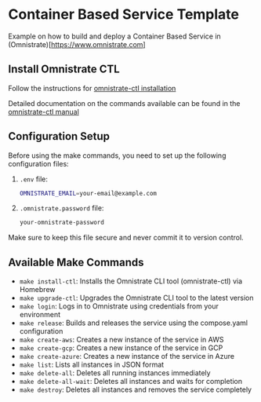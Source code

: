 # Container Based Service Template

Example on how to build and deploy a Container Based Service in (Omnistrate)[https://www.omnistrate.com]

## Install Omnistrate CTL

Follow the instructions for [omnistrate-ctl installation](https://ctl.omnistrate.cloud/install/)

Detailed documentation on the commands available can be found in the [omnistrate-ctl manual](https://ctl.omnistrate.cloud/omnistrate-ctl/)

## Configuration Setup

Before using the make commands, you need to set up the following configuration files:

1. `.env` file:

   ```bash
   OMNISTRATE_EMAIL=your-email@example.com
   ```

2. `.omnistrate.password` file:

   ```bash
   your-omnistrate-password
   ```

Make sure to keep this file secure and never commit it to version control.

## Available Make Commands

- `make install-ctl`: Installs the Omnistrate CLI tool (omnistrate-ctl) via Homebrew
- `make upgrade-ctl`: Upgrades the Omnistrate CLI tool to the latest version
- `make login`: Logs in to Omnistrate using credentials from your environment
- `make release`: Builds and releases the service using the compose.yaml configuration
- `make create-aws`: Creates a new instance of the service in AWS
- `make create-gcp`: Creates a new instance of the service in GCP
- `make create-azure`: Creates a new instance of the service in Azure
- `make list`: Lists all instances in JSON format
- `make delete-all`: Deletes all running instances immediately
- `make delete-all-wait`: Deletes all instances and waits for completion
- `make destroy`: Deletes all instances and removes the service completely
